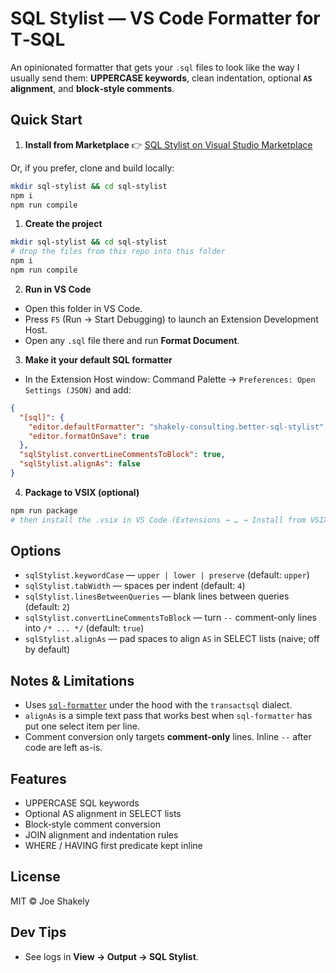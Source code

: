 # SQL Stylist — VS Code Formatter for T‑SQL

An opinionated formatter that gets your `.sql` files to look like the way I usually send them: **UPPERCASE keywords**, clean indentation, optional **`AS` alignment**, and **block‑style comments**.

## Quick Start

1. **Install from Marketplace**
   👉 [SQL Stylist on Visual Studio Marketplace](https://marketplace.visualstudio.com/items?itemName=joeshakely.sql-stylist&ssr=false#overview)

Or, if you prefer, clone and build locally:

```bash
mkdir sql-stylist && cd sql-stylist
npm i
npm run compile
```

1. **Create the project**

```bash
mkdir sql-stylist && cd sql-stylist
# drop the files from this repo into this folder
npm i
npm run compile
```

2. **Run in VS Code**

- Open this folder in VS Code.
- Press `F5` (Run → Start Debugging) to launch an Extension Development Host.
- Open any `.sql` file there and run **Format Document**.

3. **Make it your default SQL formatter**

- In the Extension Host window: Command Palette → `Preferences: Open Settings (JSON)` and add:

```json
{
  "[sql]": {
    "editor.defaultFormatter": "shakely-consulting.better-sql-stylist",
    "editor.formatOnSave": true
  },
  "sqlStylist.convertLineCommentsToBlock": true,
  "sqlStylist.alignAs": false
}
```

4. **Package to VSIX (optional)**

```bash
npm run package
# then install the .vsix in VS Code (Extensions → … → Install from VSIX)
```

## Options

- `sqlStylist.keywordCase` — `upper | lower | preserve` (default: `upper`)
- `sqlStylist.tabWidth` — spaces per indent (default: `4`)
- `sqlStylist.linesBetweenQueries` — blank lines between queries (default: `2`)
- `sqlStylist.convertLineCommentsToBlock` — turn `--` comment-only lines into `/* ... */` (default: `true`)
- `sqlStylist.alignAs` — pad spaces to align `AS` in SELECT lists (naive; off by default)

## Notes & Limitations

- Uses [`sql-formatter`](https://www.npmjs.com/package/sql-formatter) under the hood with the `transactsql` dialect.
- `alignAs` is a simple text pass that works best when `sql-formatter` has put one select item per line.
- Comment conversion only targets **comment-only** lines. Inline `--` after code are left as-is.

## Features

- UPPERCASE SQL keywords
- Optional AS alignment in SELECT lists
- Block‑style comment conversion
- JOIN alignment and indentation rules
- WHERE / HAVING first predicate kept inline

## License

MIT © Joe Shakely

## Dev Tips

- See logs in **View → Output → SQL Stylist**.
